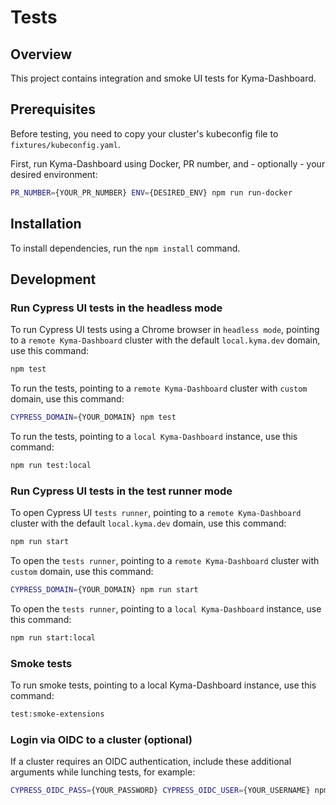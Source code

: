 # Tests

## Overview

This project contains integration and smoke UI tests for Kyma-Dashboard.

## Prerequisites

Before testing, you need to copy your cluster's kubeconfig file to `fixtures/kubeconfig.yaml`.

First, run Kyma-Dashboard using Docker, PR number, and - optionally - your desired environment:

```bash
PR_NUMBER={YOUR_PR_NUMBER} ENV={DESIRED_ENV} npm run run-docker
```

## Installation

To install dependencies, run the `npm install` command.

## Development

### Run Cypress UI tests in the headless mode

To run Cypress UI tests using a Chrome browser in `headless mode`,
pointing to a `remote Kyma-Dashboard` cluster with the default `local.kyma.dev` domain, use this command:

```bash
npm test
```

To run the tests, pointing to a `remote Kyma-Dashboard` cluster with `custom` domain, use this command:

```bash
CYPRESS_DOMAIN={YOUR_DOMAIN} npm test
```

To run the tests, pointing to a `local Kyma-Dashboard` instance, use this command:

```bash
npm run test:local
```

### Run Cypress UI tests in the test runner mode

To open Cypress UI `tests runner`,
pointing to a `remote Kyma-Dashboard` cluster with the default `local.kyma.dev` domain, use this command:

```bash
npm run start
```

To open the `tests runner`, pointing to a `remote Kyma-Dashboard` cluster with `custom` domain, use this command:

```bash
CYPRESS_DOMAIN={YOUR_DOMAIN} npm run start
```

To open the `tests runner`, pointing to a `local Kyma-Dashboard` instance, use this command:

```bash
npm run start:local
```

### Smoke tests

To run smoke tests, pointing to a local Kyma-Dashboard instance, use this command:

```bash
test:smoke-extensions
```

### Login via OIDC to a cluster (optional)

If a cluster requires an OIDC authentication, include these additional arguments while lunching tests, for example:

```bash
CYPRESS_OIDC_PASS={YOUR_PASSWORD} CYPRESS_OIDC_USER={YOUR_USERNAME} npm start
```
